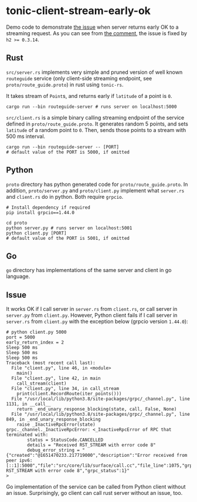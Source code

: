 # tonic-client-stream-early-ok

Demo code to demonstrate [the issue](https://github.com/hyperium/tonic/issues/992) 
when server returns early OK to a streaming request. As you can see
from [the comment](https://github.com/hyperium/tonic/issues/992#issuecomment-1216973973),
the issue is fixed by `h2 >= 0.3.14`.

## Rust

`src/server.rs` implements
very simple and pruned version of well known `routeguide`
service (only client-side streaming endpoint, 
see `proto/route_guide.proto`) in rust using `tonic-rs`.

It takes stream of `Point`s, and returns early if `latitude` 
of a point is `0`.

```shell
cargo run --bin routeguide-server # runs server on localhost:5000
```

`src/client.rs` is a simple binary calling streaming endpoint 
of the service defined in `proto/route_guide.proto`. It generates
random 5 points, and sets `latitude` of a random point to `0`. 
Then, sends those points to a stream with 500 ms interval.

```shell
cargo run --bin routeguide-server -- [PORT]
# default value of the PORT is 5000, if omitted
```

## Python

`proto` directory has python generated code for `proto/route_guide.proto`.
In addition, `proto/server.py` and `proto/client.py` implement 
what `server.rs` and `client.rs` do in python. Both require `grpcio`. 

```shell
# Install dependency if required
pip install grpcio==1.44.0

cd proto
python server.py # runs server on localhost:5001
python client.py [PORT]
# default value of the PORT is 5001, if omitted
```

## Go

`go` directory has implementations of the same server and client in go language.

## Issue

It works OK if I call server in `server.rs` from `client.rs`, or call 
server in `server.py` from `client.py`. However, Python client fails 
if I call server in `server.rs` from `client.py` with the exception below 
(grpcio version `1.44.0`):

```shell
# python client.py 5000
port = 5000
early_return_index = 2
Sleep 500 ms
Sleep 500 ms
Sleep 500 ms
Traceback (most recent call last):
  File "client.py", line 46, in <module>
    main()
  File "client.py", line 42, in main
    call_stream(client)
  File "client.py", line 34, in call_stream
    print(client.RecordRoute(iter_points()))
  File "/usr/local/lib/python3.8/site-packages/grpc/_channel.py", line 1131, in __call__
    return _end_unary_response_blocking(state, call, False, None)
  File "/usr/local/lib/python3.8/site-packages/grpc/_channel.py", line 849, in _end_unary_response_blocking
    raise _InactiveRpcError(state)
grpc._channel._InactiveRpcError: <_InactiveRpcError of RPC that terminated with:
        status = StatusCode.CANCELLED
        details = "Received RST_STREAM with error code 8"
        debug_error_string = "{"created":"@1651470233.217719000","description":"Error received from peer ipv6:[::1]:5000","file":"src/core/lib/surface/call.cc","file_line":1075,"grpc_message":"Received RST_STREAM with error code 8","grpc_status":1}"
>
```

Go implementation of the service can be called from Python client without an issue. Surprisingly, 
go client can call rust server without an issue, too.

